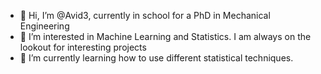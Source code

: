 - 👋 Hi, I’m @Avid3, currently in school for a PhD in Mechanical Engineering
- 👀 I’m interested in Machine Learning and Statistics. I am always on the lookout for interesting projects
- 🌱 I’m currently learning how to use different statistical techniques.


<!---
Avid3/Avid3 is a ✨ special ✨ repository because its `README.md` (this file) appears on your GitHub profile.
You can click the Preview link to take a look at your changes.
--->

